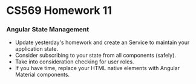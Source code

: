 # CS569 Homework 11
### Angular State Management
* Update yesterday's homework and create an Service to maintain your application state.  
* Consider subscribing to your state from all components (safely).
* Take into consideration checking for user roles. 
* If you have time, replace your HTML native elements with Angular Material components.
